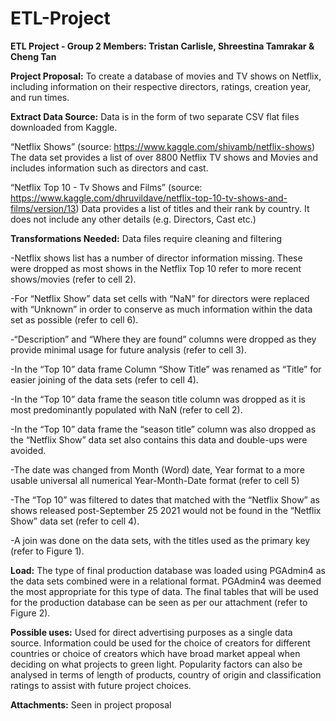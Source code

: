 # ETL-Project
**ETL Project - Group 2
Members: Tristan Carlisle, Shreestina Tamrakar & Cheng Tan**

**Project Proposal:**
To create a database of movies and TV shows on Netflix, including information on their respective directors, ratings, creation year, and run times.

**Extract Data Source:**
Data is in the form of two separate CSV flat files downloaded from Kaggle.

“Netflix Shows” (source: https://www.kaggle.com/shivamb/netflix-shows)
The data set provides a list of over 8800 Netflix TV shows and Movies and includes information such as directors and cast.

“Netflix Top 10 - Tv Shows and Films” (source: https://www.kaggle.com/dhruvildave/netflix-top-10-tv-shows-and-films/version/13)
Data provides a list of titles and their rank by country. It does not include any other details (e.g. Directors, Cast etc.)

**Transformations Needed:**
Data files require cleaning and filtering

-Netflix shows list has a number of director information missing. These were dropped as most shows in the Netflix Top 10 refer to more recent shows/movies (refer to cell 2).

-For “Netflix Show” data set cells with  “NaN” for directors were replaced with “Unknown” in order to conserve as much information within the data set as possible (refer to cell 6).

-“Description” and “Where they are found” columns were dropped as they provide minimal usage for future analysis (refer to cell 3). 

-In the “Top 10” data frame Column “Show Title” was renamed as “Title” for easier joining of the data sets (refer to cell 4).

-In the “Top 10” data frame the season title column was dropped as it is most predominantly populated with NaN (refer to cell 2). 

-In the “Top 10” data frame the “season title” column was also dropped as the  “Netflix Show” data set also contains this data and double-ups were avoided. 

-The date was changed from Month (Word) date, Year format to a more usable universal all numerical Year-Month-Date format (refer to cell 5) 

-The “Top 10” was filtered to dates that matched with the “Netflix Show” as shows released post-September 25 2021 would not be found in the “Netflix Show” 
data set (refer to cell 4). 

-A join was done on the data sets, with the titles used as the primary key (refer to Figure 1).

**Load:**
The type of final production database was loaded using PGAdmin4 as the data sets combined were in a relational format. PGAdmin4 was deemed the most appropriate for this type of data.
The final tables that will be used for the production database can be seen as per our attachment (refer to Figure 2).

**Possible uses:**
Used for direct advertising purposes as a single data source.
Information could be used for the choice of creators for different countries or choice of creators which have broad market appeal when deciding on what projects to green light.
Popularity factors can also be analysed in terms of length of products, country of origin and classification ratings to assist with future project choices.

**Attachments:**
Seen in project proposal 

